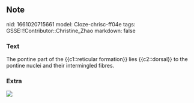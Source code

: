 ## Note
nid: 1661020715661
model: Cloze-chrisc-ff04e
tags: GSSE::!Contributor::Christine_Zhao
markdown: false

### Text
<div>
  <div>
    <div>
      <div>
        The pontine part of the {{c1::reticular formation}} lies
        {{c2::dorsal}} to the pontine nuclei and their intermingled
        fibres.
      </div>
    </div>
  </div>
</div>

### Extra
<img src="screen_shot_2016-03-07_at_5.54.01_pm_116998.jpg">
